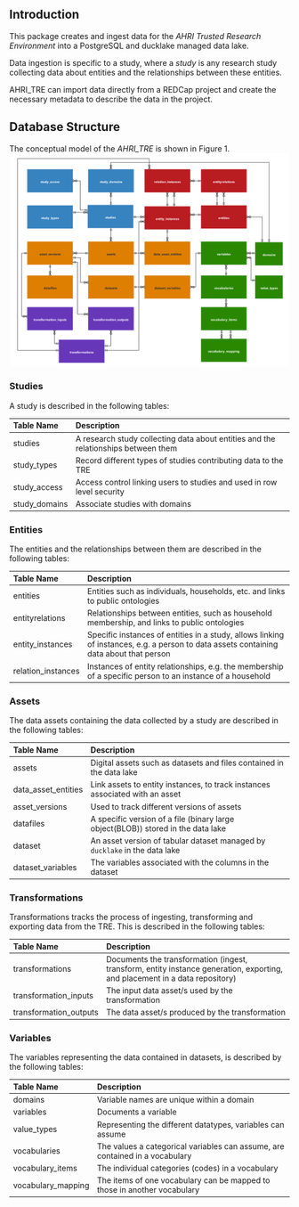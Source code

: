 ## Introduction

This package creates and ingest data for the *AHRI Trusted Research Environment* into a PostgreSQL and ducklake managed data lake.

Data ingestion is specific to a study, where a *study* is any research study collecting data about entities and the relationships between these entities.

AHRI_TRE can import data directly from a REDCap project and create the necessary metadata to describe the data in the project.

## Database Structure

The conceptual model of the *AHRI_TRE* is shown in Figure 1.
![Fig 1: AHRI-TRE Conceptual Model](assets/AHRI-TRE_Conceptual_Model.png)

### Studies
A study is described in the following tables:

| Table Name              | Description                                                                       |
|:----------------------- | :-------------------------------------------------------------------------------- |
| studies                 | A research study collecting data about entities and the relationships between them|
| study_types             | Record different types of studies contributing data to the TRE                    |
| study_access            | Access control linking users to studies and used in row level security            |
| study_domains           | Associate studies with domains                                                    |

### Entities
The entities and the relationships between them are described in the following tables:

| Table Name              | Description                                                                       |
|:----------------------- | :-------------------------------------------------------------------------------- |
| entities                | Entities such as individuals, households, etc. and links to public ontologies     |
| entityrelations         | Relationships between entities, such as household membership, and links to public ontologies |
| entity_instances        | Specific instances of entities in a study, allows linking of instances, e.g. a person to data assets containing data about that person |
| relation_instances      | Instances of entity relationships, e.g. the membership of a specific person to an instance of a household |

### Assets
The data assets containing the data collected by a study are described in the following tables:

| Table Name              | Description                                                                     |
|:----------------------- | :------------------------------------------------------------------------------ |
| assets                  | Digital assets such as datasets and files contained in the data lake            |
| data_asset_entities     | Link assets to entity instances, to track instances associated with an asset    |
| asset_versions          | Used to track different versions of assets                                      |
| datafiles               | A specific version of a file (binary large object(BLOB)) stored in the data lake|
| dataset                 | An asset version of tabular dataset managed by `ducklake` in the data lake      |
| dataset_variables       | The variables associated with the columns in the dataset                        |

### Transformations
Transformations tracks the process of ingesting, transforming and exporting data from the TRE. This is described in the following tables:

| Table Name              | Description                                                                     |
|:----------------------- | :------------------------------------------------------------------------------ |
| transformations         | Documents the transformation (ingest, transform, entity instance generation, exporting, and placement in a data repository)|
| transformation_inputs   | The input data asset/s used by the transformation                               |
| transformation_outputs  | The data asset/s produced by the transformation                                 |

### Variables
The variables representing the data contained in datasets, is described by the following tables:

| Table Name              | Description                                                                     |
|:----------------------- | :------------------------------------------------------------------------------ |
| domains                 | Variable names are unique within a domain                                       |
| variables               | Documents a variable                                                            |
| value_types             | Representing the different datatypes, variables can assume                      |
| vocabularies            | The values a categorical variables can assume, are contained in a vocabulary    |
| vocabulary_items        | The individual categories (codes) in a vocabulary                               |
| vocabulary_mapping      | The items of one vocabulary can be mapped to those in another vocabulary        |

